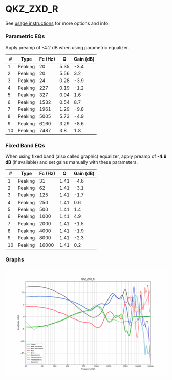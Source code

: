 # QKZ_ZXD_R
See [usage instructions](https://github.com/jaakkopasanen/AutoEq#usage) for more options and info.

### Parametric EQs
Apply preamp of -4.2 dB when using parametric equalizer.

|   # | Type    |   Fc (Hz) |    Q |   Gain (dB) |
|-----|---------|-----------|------|-------------|
|   1 | Peaking |        20 | 5.35 |        -3.4 |
|   2 | Peaking |        20 | 5.56 |         3.2 |
|   3 | Peaking |        24 | 0.28 |        -3.9 |
|   4 | Peaking |       227 | 0.19 |        -1.2 |
|   5 | Peaking |       327 | 0.94 |         1.6 |
|   6 | Peaking |      1532 | 0.54 |         8.7 |
|   7 | Peaking |      1961 | 1.29 |        -9.8 |
|   8 | Peaking |      5005 | 5.73 |        -4.9 |
|   9 | Peaking |      6160 | 3.29 |        -8.6 |
|  10 | Peaking |      7487 | 3.8  |         1.8 |

### Fixed Band EQs
When using fixed band (also called graphic) equalizer, apply preamp of **-4.9 dB** (if available) and set gains manually with these parameters.

|   # | Type    |   Fc (Hz) |    Q |   Gain (dB) |
|-----|---------|-----------|------|-------------|
|   1 | Peaking |        31 | 1.41 |        -4.6 |
|   2 | Peaking |        62 | 1.41 |        -3.1 |
|   3 | Peaking |       125 | 1.41 |        -1.7 |
|   4 | Peaking |       250 | 1.41 |         0.6 |
|   5 | Peaking |       500 | 1.41 |         1.4 |
|   6 | Peaking |      1000 | 1.41 |         4.9 |
|   7 | Peaking |      2000 | 1.41 |        -1.5 |
|   8 | Peaking |      4000 | 1.41 |        -1.9 |
|   9 | Peaking |      8000 | 1.41 |        -2.3 |
|  10 | Peaking |     16000 | 1.41 |         0.2 |

### Graphs
![](./QKZ_ZXD_R.png)
